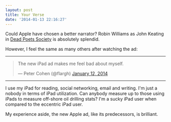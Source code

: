 ```yaml
---
layout: post
title: Your Verse
date: '2014-01-13 22:16:27'
---
```


<p>Could Apple have chosen a better narrator? Robin Williams as John Keating in <a href="http://en.wikipedia.org/wiki/Dead_Poets_Society">Dead Poets Society</a> is absolutely splendid.</p>

<p>However, I feel the same as many others after watching the ad:</p>

<hr />

<blockquote class="twitter-tweet" lang="en"><p>The new iPad ad makes me feel bad about myself.</p>&mdash; Peter Cohen (@flargh) <a href="https://twitter.com/flargh/statuses/422442616371023872">January 12, 2014</a></blockquote>

<script async src="//platform.twitter.com/widgets.js" charset="utf-8"></script>

<hr />

<p>I use my iPad for reading, social networking, email and writing. I'm just a nobody in terms of iPad utilization. Can anybody measure up to those using iPads to measure off-shore oil drilling stats? I'm a sucky iPad user when compared to the eccentric iPad user.</p>

<p>My experience aside, the new Apple ad, like its predecessors, is brilliant.</p>